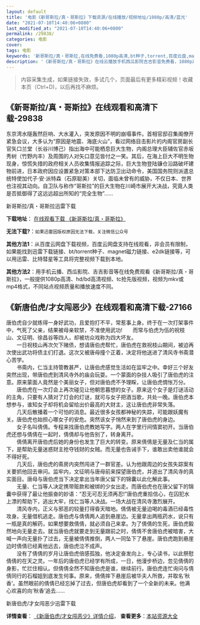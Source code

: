 ```yaml
---
layout: default
title: '电影《新哥斯拉/真・哥斯拉》下载资源/在线播放/视频地址/1080p/高清/蓝光'
date: "2021-07-10T14:40:06+0800"
last_modified_at: "2021-07-10T14:40:06+0800"
permalink: /29838/
categories: 电影
cover:
tags: 电影
keywords: '新哥斯拉/真・哥斯拉,在线免费看,1080p高清,bt种子,torrent,百度云盘,magnet,磁力链,迅雷下载资源'
description: '《新哥斯拉/真・哥斯拉》在线云播放手机西瓜影院吉吉影音免费看，1080p高清bd/hd未删减完整版和tc抢先枪版，mkv/mp4格式，附带bt/torrent种子、magnet/磁力链、百度云盘、网盘资源迅雷下载链接'
---
```


>内容采集生成，如果链接失效，多试几个，页面最后有更多精彩视频！收藏本页（Ctrl+D)，以后再找不麻烦。


## 《新哥斯拉/真・哥斯拉》在线观看和高清下载-29838

东京湾水隧轰然巨响、大水灌入，突发原因不明的崩塌事件。首相官邸召集阁僚开紧急会议，大多认为“原因是地震、海底火山”，看过网络目击影片的内阁官房副长官矢口兰堂（长谷川博己）指出海中可能栖息巨大生物，内阁总理大臣辅佐官赤坂秀树（竹野内丰）及周围的人对矢口意见皆付之一笑。其后，在海上巨大不明生物现身，惊慌失措的政府相关人员收集情报追踪之际，巨大生物登陆镰仓沿路破坏建物前进，日本政府因应设置紧急对策本部下达防卫出动命令，美国国务院则派遣总统特使加代子·安·派特森（石原聪美）关切，面临未曾有的威胁，不仅日本、世界也注视其动向。自卫队与称作“哥斯拉”的巨大生物在川崎市展开大决战，究竟人类是否抵御得了这远远超出所知的“完全生物”……


新哥斯拉/真・哥斯拉迅雷下载

**下载地址**： [在线观看下载 《新哥斯拉/真・哥斯拉》](https://www.993dy.com//vod-detail-id-18850.html) 


**无法下载?**：`如果迅雷因版权原因无法下载，关注微信公众号 `

**其他方法1**：从百度云网盘下载视频，百度云网盘支持在线观看，非会员有限制，如果能找到迅雷下载链接、bt/torrent种子、magnet磁力链接、e2dk链接等，可以用迅雷、比特彗星等工具将完整视频下载到本地。

**其他方法2**：用手机云播、西瓜影院、吉吉影音等在线免费观看《新哥斯拉/真・哥斯拉》，一般提供1080p高清、hd/bd高清视频、tc抢先版视频，视频为mkv或mp4格式，不同站点视频质量和播放速度不同。


## 《新唐伯虎/才女闯恶少》在线观看和高清下载-27166

唐伯虎自少就练得一身好武功，且爱抱打不平，常惹事上身。终于在一次打架事件中，气死了父亲，结果被母亲软禁，不准使用武功!　　而常与伯虎为伍的祝枝山、文征明、徐昌谷等四人，却被坊众戏称为四大坏友。<br />　　一日祝枝山再次欠下赌债，想请唐伯虎帮忙，唐伯虎在救祝枝山期间，被迫再次使出武功将债主们打退。这次又被唐母撞个正着，决定将他送进了清风寺书斋潜心苦学。<br />　　书斋内，仁当主持管教甚严，让唐伯虎感觉生活如在监牢之中。幸好三个好友突然出现，带唐伯虎到清风寺外的庙会玩耍。一个蒙面的杂技人吸引了唐伯虎的注意。原来蒙面人竟然是个美丽女子，但对唐伯虎不予理睬，让唐伯虎惆怅万分。<br />　　唐伯虎在一次灯会上再次碰见让他朝思暮想的女子。原来这个女子是灯谜活动的主角，只要有人猜对了灯会的灯谜，就可与女子把酒当歌，共处一晚。唐伯虎本想参与，谁知女子却将机会留给出价最高的大财主，这让唐伯虎非常失落。<br />　　几天后散播着一个可怕的消息。最近很多女孩都神秘的失踪，可能跟妖魔有关。唐伯虎也始担心哪女子的安危。突然该女子悄然来到了唐伯虎的身边。<br />　　女子名叫倩倩。专程来找唐伯虎教她写字。两人在字里行间情窦初开。当唐伯虎还想与倩倩在一起时，倩倩却与他告别了，转身离开。<br />　　倩倩离开唐伯虎后她的身份也发生了巨大的转变。原来倩倩是无量及仁当的属下，是帮助无量迷惑财主抢夺钱财的女贼。而无量也告诫手下，谁敢出卖他谁就会不得好死。<br />　　几天后，唐伯虎的斋房内突然闯进了一群官差。认为他跟周边的女孩失踪案有关要抓他回去审问。监牢内，文征明与唐母前来探望唐伯虎，并道出了清风寺的真实面目。唐母与唐伯虎当下决定拿出当年唐父留下的锦囊以此化解此事。<br />　　无量、仁当等人决定携带赃款和被绑的少女出走。而唐伯虎也在唐父留下的锦囊中获得了最让他振奋的妙语：“忍无可忍无须再忍!”唐伯虎重拾信心，在囚犯水上漂的帮助下，逃出大牢，找仁当等人决战。一场大战在清风寺激烈展开。<br />　　清风寺内，正义与邪恶的较量打得昏天暗地。倩倩被无量迫喝的毒酒已经毒性攻身。无量借机逃走。唐伯虎与倩倩两人追到悬崖边。无量拿出两瓶药水，说只有一瓶是真的解药，如果想要救倩倩，就必须自己来拿。为了倩倩的生死，唐伯虎毅然地向无量走去。就当唐伯虎就要走到无量跟前之时，倩倩不舍唐伯虎被暗害，大喊一声向无量扑了过去，无量被倩倩推倒，两人一同坠下了悬崖。唐伯虎跑到悬崖边时倩倩已经离他远去，唐伯虎泣不成声。<br />　　没有了倩倩的岁月让唐伯虎倍感孤独，他决定奋发向上，专心读书，以此祭慰倩倩的在天之灵。一年后的唐伯虎已经学有所成，一日，他漫步桥边，忽见倩倩的身影，忙拦住相认。但倩倩全然不知唐伯虎是谁，继续前行。唐伯虎连忙询问与倩倩同行的石榴姐到底发生何事。原来，倩倩摔下悬崖后被华夫人所救，并取名&lsquo;秋香’。虽然眼前的倩倩已经忘掉了过去，但唐伯虎却看到了一个全新的未来。他满心欢喜的向‘秋香’追去……


新唐伯虎/才女闯恶少迅雷下载

**详情查看**： [《新唐伯虎/才女闯恶少》详情介绍](/movie/27166/)， **查看更多**：[本站资源大全](/movie/t/all/)

